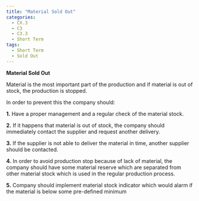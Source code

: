 ```yaml
---
title: "Material Sold Out"
categories:
  - CX.3
  - C3
  - C3.3
  - Short Term
tags:
  - Short Term
  - Sold Out
---
```


**Material Sold Out**

Material is the most important part of the production and if material is out of stock, the production is stopped. 

In order to prevent this the company should:

**1.** Have a proper management and a regular check of the material stock.

**2.**	If it happens that material is out of stock, the company should immediately contact the supplier and request another delivery.

**3.**  If the supplier is not able to deliver the material in time, another supplier should be contacted.

**4.** In order to avoid production stop because of lack of material, the company should have some material reserve which are separated from other material stock which is used in the regular production process.

**5.** Company should implement material stock indicator which would alarm if the material is below some pre-defined minimum 

